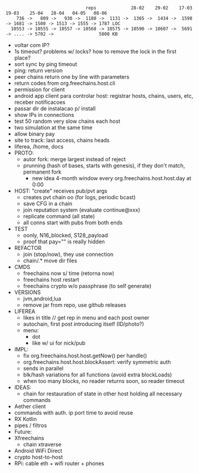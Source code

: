 ```
                              reps             28-02    29-02    17-03   19-03    25-04   28-04   04-05   08-06
    736 ->   809 ->   930 ->  1180 ->  1131 ->  1365 ->  1434 ->  1598 -> 1681 -> 1500 -> 1513 -> 1555 -> 1787 LOC
  10553 -> 10555 -> 10557 -> 10568 -> 10575 -> 10590 -> 10607 ->  5691 -> .... -> 5702 ->                 5808 KB
```

- voltar com IP?
- 1s timeout? problems w/ locks? how to remove the lock in the first place?
- sort sync by ping timeout
- ping: return version
- peer chains return one by line with parameters
- return codes from org.freechains.host.cli
- permission for client
- android app client para controlar host: registrar hosts, chains, users, etc, receber notificacoes
- passar dir de instalacao p/ install
- show IPs in connections
- test 50 random very slow chains each host
- two simulation at the same time
- allow binary pay
- site to track: last access, chains heads
- liferea, /home, docs
- PROTO:
  - autor fork: merge largest instead of reject
  - prunning (hash of bases, starts with genesis), if they don't match, permanent fork
    - new idea 4-month window every org.freechains.host.host.day at 0:00
- HOST: "create" receives pub/pvt args
  - creates pvt chain oo (for logs, periodic bcast)
  - save CFG in a chain
  - join reputation system (evaluate continue@xxx)
  - replicate command (all state)
  - all conns start with pubs from both ends
- TEST
  - oonly, N16_blocked, S128_payload
  - proof that pay="" is really hidden
- REFACTOR
  - join (stop/now), they use connection
  - chain/.* move dir files
- CMDS
  - freechains now s/ time (retorna now)
  - freechains host restart
  - freechains crypto w/o passphrase (to self generate)
- VERSIONS
  - jvm,android,lua
  - remove jar from repo, use github releases
- LIFEREA
  - likes in title // get rep in menu and each post owner
  - autochain, first post introducing itself (ID/photo?)
  - menu:
    - dot
    - like w/ ui for nick/pub
- IMPL:
  - fix org.freechains.host.host.getNow() per handle()
  - org.freechains.host.host.blockAssert: verify symmetric auth
  - sends in parallel
  - blk/hash variations for all functions (avoid extra blockLoads)
  - when too many blocks, no reader returns soon, so reader timeout
- IDEAS:
  - chain for restauration of state in other host holding all necessary commands
- Aether client
- commands with auth. ip port time to avoid reuse
- RX Kotlin
- pipes / filtros
- Future:
- Xfreechains
  - chain xtraverse
- Android WiFi Direct
- crypto host-to-host
- RPi: cable eth + wifi router + phones
